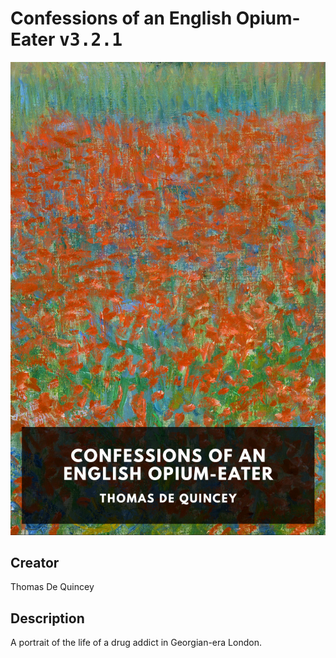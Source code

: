 
# Confessions of an English Opium-Eater <kbd>v3.2.1</kbd>

<center>
  <img src="./cover-1024.jpg"/>
</center>

## Creator
Thomas De Quincey

## Description
A portrait of the life of a drug addict in Georgian-era London.
